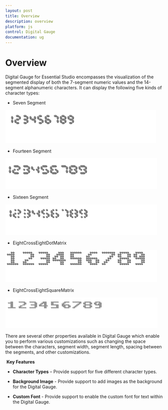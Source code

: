 ```yaml
---
layout: post
title: Overview
description: overview
platform: js
control: Digital Gauge
documentation: ug
---
```


# Overview

Digital Gauge for Essential Studio encompasses the visualization of the segmented display of both the 7-segment numeric values and the 14-segment alphanumeric characters. It can display the following five kinds of character types:

* Seven Segment

![](/ReactJS/DigitalGauge/Overview_images/Overview_img2.png)

* Fourteen Segment

![](/ReactJS/DigitalGauge/Overview_images/Overview_img3.png)

* Sixteen Segment

![](/ReactJS/DigitalGauge/Overview_images/Overview_img4.png)

* EightCrossEightDotMatrix

![](/ReactJS/DigitalGauge/Overview_images/Overview_img5.png)

* EightCrossEightSquareMatrix

![](/ReactJS/DigitalGauge/Overview_images/Overview_img6.png)



There are several other properties available in Digital Gauge which enable you to perform various customizations such as changing the space between the characters, segment width, segment length, spacing between the segments, and other customizations.

 **Key Features**

* **Character Types** – Provide support for five different character types.

* **Background Image** - Provide support to add images as the background for the Digital Gauge.

* **Custom Font** - Provide support to enable the custom font for text within the Digital Gauge.

